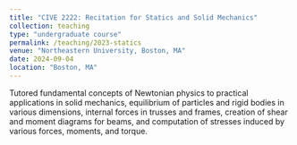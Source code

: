 ```yaml
---
title: "CIVE 2222: Recitation for Statics and Solid Mechanics"
collection: teaching
type: "undergraduate course"
permalink: /teaching/2023-statics
venue: "Northeastern University, Boston, MA"
date: 2024-09-04
location: "Boston, MA"
---
```

Tutored fundamental concepts of Newtonian physics to practical applications in solid mechanics, equilibrium of particles and rigid bodies in various dimensions, internal forces in trusses and frames, creation of shear and moment diagrams for beams, and computation of stresses induced by various forces, moments, and torque.
